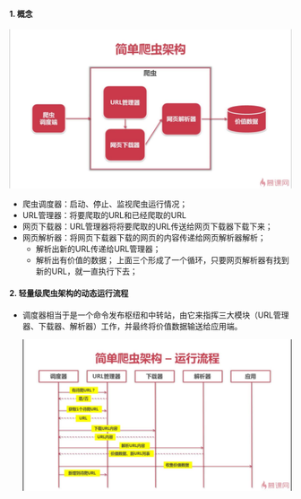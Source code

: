 #### 1. 概念

![](https://github.com/vulcan-soundwave/Python-Web-Crawler/blob/master/pictures/2_0.jpg)

- 爬虫调度器：启动、停止、监视爬虫运行情况；
- URL管理器：将要爬取的URL和已经爬取的URL
- 网页下载器：URL管理器将将要爬取的URL传送给网页下载器下载下来；
- 网页解析器：将网页下载器下载的网页的内容传递给网页解析器解析；
  - 解析出新的URL传递给URL管理器；
  - 解析出有价值的数据；
上面三个形成了一个循环，只要网页解析器有找到新的URL，就一直执行下去；

#### 2. 轻量级爬虫架构的动态运行流程
- 调度器相当于是一个命令发布枢纽和中转站，由它来指挥三大模块（URL管理器、下载器、解析器）工作，并最终将价值数据输送给应用端。

  ![](https://github.com/vulcan-soundwave/Python-Web-Crawler/blob/master/pictures/2_1.jpg)
  
